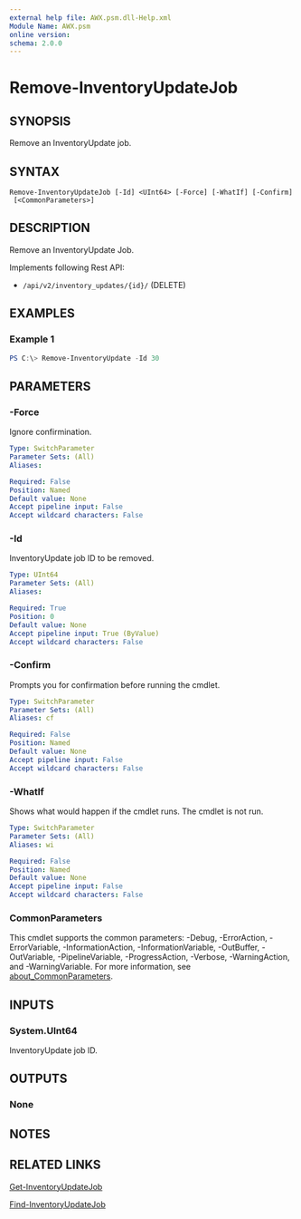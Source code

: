 ```yaml
---
external help file: AWX.psm.dll-Help.xml
Module Name: AWX.psm
online version:
schema: 2.0.0
---
```


# Remove-InventoryUpdateJob

## SYNOPSIS
Remove an InventoryUpdate job.

## SYNTAX

```
Remove-InventoryUpdateJob [-Id] <UInt64> [-Force] [-WhatIf] [-Confirm]
 [<CommonParameters>]
```

## DESCRIPTION
Remove an InventoryUpdate Job.

Implements following Rest API:  
- `/api/v2/inventory_updates/{id}/` (DELETE)

## EXAMPLES

### Example 1
```powershell
PS C:\> Remove-InventoryUpdate -Id 30
```

## PARAMETERS

### -Force
Ignore confirmination.

```yaml
Type: SwitchParameter
Parameter Sets: (All)
Aliases:

Required: False
Position: Named
Default value: None
Accept pipeline input: False
Accept wildcard characters: False
```

### -Id
InventoryUpdate job ID to be removed.

```yaml
Type: UInt64
Parameter Sets: (All)
Aliases:

Required: True
Position: 0
Default value: None
Accept pipeline input: True (ByValue)
Accept wildcard characters: False
```

### -Confirm
Prompts you for confirmation before running the cmdlet.

```yaml
Type: SwitchParameter
Parameter Sets: (All)
Aliases: cf

Required: False
Position: Named
Default value: None
Accept pipeline input: False
Accept wildcard characters: False
```

### -WhatIf
Shows what would happen if the cmdlet runs.
The cmdlet is not run.

```yaml
Type: SwitchParameter
Parameter Sets: (All)
Aliases: wi

Required: False
Position: Named
Default value: None
Accept pipeline input: False
Accept wildcard characters: False
```

### CommonParameters
This cmdlet supports the common parameters: -Debug, -ErrorAction, -ErrorVariable, -InformationAction, -InformationVariable, -OutBuffer, -OutVariable, -PipelineVariable, -ProgressAction, -Verbose, -WarningAction, and -WarningVariable. For more information, see [about_CommonParameters](http://go.microsoft.com/fwlink/?LinkID=113216).

## INPUTS

### System.UInt64
InventoryUpdate job ID.

## OUTPUTS

### None
## NOTES

## RELATED LINKS

[Get-InventoryUpdateJob](Get-InventoryUpdateJob.md)

[Find-InventoryUpdateJob](Find-InventoryUpdateJob.md)
